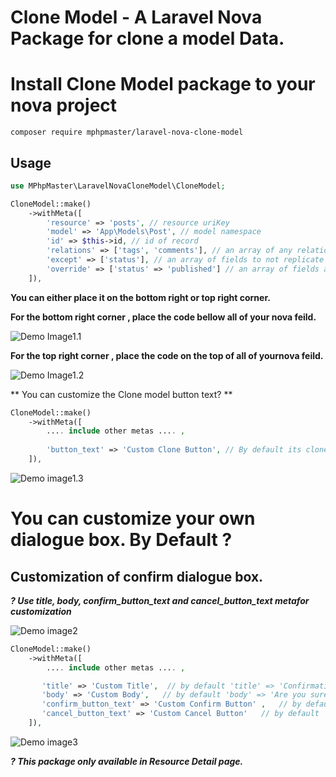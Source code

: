 # **Clone Model - A Laravel Nova Package for clone a model Data.**

# Install Clone Model package to your nova project

```shell
composer require mphpmaster/laravel-nova-clone-model
```

## Usage
```php
use MPhpMaster\LaravelNovaCloneModel\CloneModel;

CloneModel::make()
    ->withMeta([
        'resource' => 'posts', // resource uriKey
        'model' => 'App\Models\Post', // model namespace
        'id' => $this->id, // id of record
        'relations' => ['tags', 'comments'], // an array of any relations to load (nullable).
        'except' => ['status'], // an array of fields to not replicate (nullable).
        'override' => ['status' => 'published'] // an array of fields and values which will be set on the modal after Cloning(nullable).
    ]),
```

**You can either place it on the bottom right or top right corner.**

**For the bottom right corner , place the code bellow all of your nova feild.**

![Demo Image1.1](https://live.staticflickr.com/65535/49716165116_6b114252ab_k.jpg)

**For the top right corner , place the code on the top of all of yournova feild.**

![Demo Image1.2](https://live.staticflickr.com/65535/49716480142_078255a179_k.jpg)

** You can customize the Clone model button text? **

```php
CloneModel::make()
    ->withMeta([
        .... include other metas .... ,
        
        'button_text' => 'Custom Clone Button', // By default its clone  icon.
    ]),
```

![Demo image1.3](https://live.staticflickr.com/65535/49716481277_77624978f8_k.jpg)

# You can customize your own dialogue box. By Default ? 

## Customization of confirm dialogue box.

***? Use title, body, confirm_button_text and cancel_button_text metafor customization***

![Demo image2](https://live.staticflickr.com/65535/49711939342_756c8d63ac_k.jpg)
```php
CloneModel::make()
    ->withMeta([
        .... include other metas .... ,

       'title' => 'Custom Title',  // by default 'title' => 'Confirmation'
       'body' => 'Custom Body',   // by default 'body' => 'Are you sure ?'
       'confirm_button_text' => 'Custom Confirm Button' ,   // by default 'confirm_button_text' => 'Clone'
       'cancel_button_text' => 'Custom Cancel Button'   // by default 'cancel_button_text'  => 'Cancel'
    ]),
```

![Demo image3](https://live.staticflickr.com/65535/49711922942_0d73f97285_k.jpg)

***? This package only available in Resource Detail page.***
